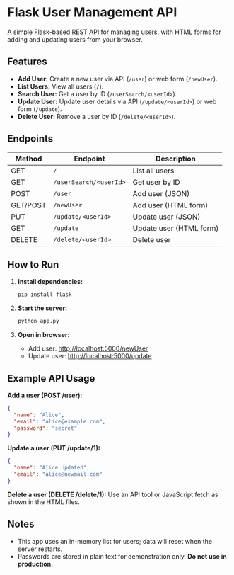 # Flask User Management API

A simple Flask-based REST API for managing users, with HTML forms for adding and updating users from your browser.

## Features

- **Add User:** Create a new user via API (`/user`) or web form (`/newUser`).
- **List Users:** View all users (`/`).
- **Search User:** Get a user by ID (`/userSearch/<userId>`).
- **Update User:** Update user details via API (`/update/<userId>`) or web form (`/update`).
- **Delete User:** Remove a user by ID (`/delete/<userId>`).

## Endpoints

| Method   | Endpoint                        | Description                |
|----------|---------------------------------|----------------------------|
| GET      | `/`                             | List all users             |
| GET      | `/userSearch/<userId>`          | Get user by ID             |
| POST     | `/user`                         | Add user (JSON)            |
| GET/POST | `/newUser`                      | Add user (HTML form)       |
| PUT      | `/update/<userId>`              | Update user (JSON)         |
| GET      | `/update`                       | Update user (HTML form)    |
| DELETE   | `/delete/<userId>`              | Delete user                |

## How to Run

1. **Install dependencies:**
    ```sh
    pip install flask
    ```

2. **Start the server:**
    ```sh
    python app.py
    ```

3. **Open in browser:**
    - Add user: [http://localhost:5000/newUser](http://localhost:5000/newUser)
    - Update user: [http://localhost:5000/update](http://localhost:5000/update)

## Example API Usage

**Add a user (POST /user):**
```json
{
  "name": "Alice",
  "email": "alice@example.com",
  "password": "secret"
}
```

**Update a user (PUT /update/1):**
```json
{
  "name": "Alice Updated",
  "email": "alice@newmail.com"
}
```

**Delete a user (DELETE /delete/1):**
Use an API tool or JavaScript fetch as shown in the HTML files.

## Notes

- This app uses an in-memory list for users; data will reset when the server restarts.
- Passwords are stored in plain text for demonstration only. **Do not use in production.**
